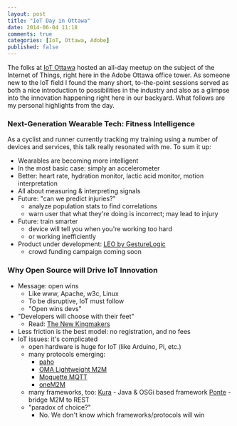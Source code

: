 ```yaml
---
layout: post
title: "IoT Day in Ottawa"
date: 2014-06-04 11:18
comments: true
categories: [IoT, Ottawa, Adobe]
published: false
---
```

The folks at [IoT Ottawa](http://www.meetup.com/iotottawa/events/184276702/) hosted an all-day meetup on the subject of the Internet of Things, right here in the Adobe Ottawa office tower. As someone new to the IoT field I found the many short, to-the-point sessions served as both a nice introduction to possibilities in the industry and also as a glimpse into the innovation happening right here in our backyard. What follows are my personal highlights from the day.

### Next-Generation Wearable Tech: Fitness Intelligence

As a cyclist and runner currently tracking my training using a number of devices and services, this talk really resonated with me. To sum it up:

- Wearables are becoming more intelligent
- In the most basic case: simply an accelerometer
- Better: heart rate, hydration monitor, lactic acid monitor, motion interpretation
- All about measuring & interpreting signals
- Future: "can we predict injuries?"
	- analyze population stats to find correlations 
	- warn user that what they're doing is incorrect; may lead to injury
- Future: train smarter
	- device will tell you when you're working too hard
	- or working inefficiently 
- Product under development: [LEO by GestureLogic](http://leohelps.com/)
	- crowd funding campaign coming soon


### Why Open Source will Drive IoT Innovation

- Message: open wins 
	- Like www, Apache, w3c, Linux
	- To be disruptive, IoT must follow
	- "Open wins devs"
- "Developers will choose with their feet"
	- Read: [The New Kingmakers](http://thenewkingmakers.com/)
- Less friction is the best model: no registration, and no fees
- IoT issues: it's complicated
	- open hardware is huge for IoT (like Arduino, Pi, etc.)
	- many protocols emerging: 
		- [paho](http://www.eclipse.org/paho/)
		- [OMA Lightweight M2M](http://iot.eclipse.org/protocols.html#oma-lwm2m)
		- [Moquette MQTT](https://projects.eclipse.org/proposals/moquette-mqtt)
		- [oneM2M](http://www.onem2m.org/)
	- many frameworks, too: 
		[Kura](http://www.eclipse.org/proposals/technology.kura/) - Java & OSGi based framework
		[Ponte](https://projects.eclipse.org/projects/technology.ponte) - bridge M2M to REST
	- "paradox of choice?"
		- No. We don't know which frameworks/protocols will win


### 